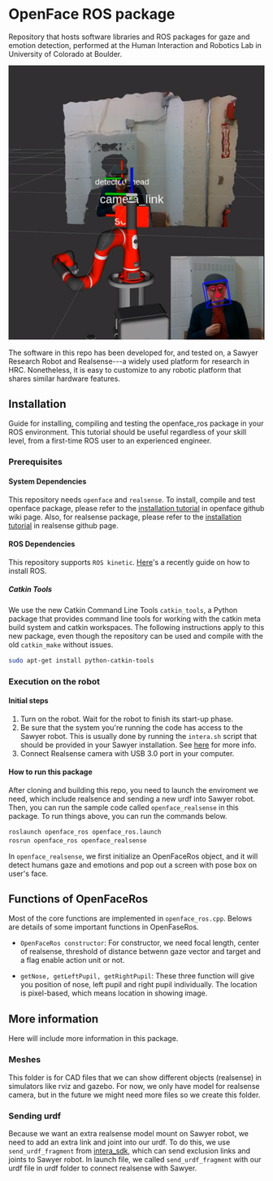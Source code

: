 # OpenFace ROS package

Repository that hosts software libraries and ROS packages for gaze and emotion detection, performed at the Human Interaction and Robotics Lab in University of Colorado at Boulder.

![](images/result2.png)

The software in this repo has been developed for, and tested on, a Sawyer Research Robot and Realsense---a widely used platform for research in HRC. Nonetheless, it is easy to customize to any robotic platform that shares similar hardware features.

## Installation

Guide for installing, compiling and testing the openface_ros package in your ROS environment. This tutorial should be useful regardless of your skill level, from a first-time ROS user to an experienced engineer.

### Prerequisites

#### System Dependencies

This repository needs `openface` and `realsense`. To install, compile and test openface package, please refer to the [installation tutorial](https://github.com/TadasBaltrusaitis/OpenFace/wiki) in openface github wiki page. Also, for realsense package, please refer to the [installation tutorial](https://github.com/IntelRealSense/realsense-ros) in realsense github page.

#### ROS Dependencies

This repository supports `ROS kinetic`. [Here](https://hiro-group.ronc.one/ros_kinetic_installation.html)'s a recently guide on how to install ROS.

##### Catkin Tools

We use the new Catkin Command Line Tools `catkin_tools`, a Python package that provides command line tools for working with the catkin meta build system and catkin workspaces. The following instructions apply to this new package, even though the repository can be used and compile with the old `catkin_make` without issues.

```sh
sudo apt-get install python-catkin-tools
```

### Execution on the robot

#### Initial steps 

 1. Turn on the robot. Wait for the robot to finish its start-up phase.
 2. Be sure that the system you're running the code has access to the Sawyer robot. This is usually done by running the `intera.sh` script that should be provided in your Sawyer installation. See [here](http://sdk.rethinkrobotics.com/intera/SDK_Shell) for more info.
 3. Connect Realsense camera with USB 3.0 port in your computer.

#### How to run this package

After cloning and building this repo, you need to launch the enviroment we need, which include realsence and sending a new urdf into Sawyer robot. Then, you can run the sample code called `openface_realsense` in this package. To run things above, you can run the commands below.

```sh
roslaunch openface_ros openface_ros.launch
rosrun openface_ros openface_realsense
```

In `openface_realsense`, we first initialize an OpenFaceRos object, and it will detect humans gaze and emotions and pop out a screen with pose box on user's face.

## Functions of OpenFaceRos

Most of the core functions are implemented in `openface_ros.cpp`. Belows are details of some important functions in OpenFaseRos.

* `OpenFaceRos constructor`: For constructor, we need focal length, center of realsense, threshold of distance betwenn gaze vector and target and a flag enable action unit or not.

* `getNose, getLeftPupil, getRightPupil`: These three function will give you position of nose, left pupil and right pupil individually. The location is pixel-based, which means location in showing image.

## More information

Here will include more information in this package.

### Meshes

This folder is for CAD files that we can show different objects (realsense) in simulators like rviz and gazebo. For now, we only have model for realsense camera, but in the future we might need more files so we create this folder.

### Sending urdf

Because we want an extra realsense model mount on Sawyer robot, we need to add an extra link and joint into our urdf. To do this, we use `send_urdf_fragment` from [intera_sdk](https://github.com/RethinkRobotics/intera_sdk/tree/master/intera_interface/scripts), which can send exclusion links and joints to Sawyer robot. In launch file, we called `send_urdf_fragment` with our urdf file in urdf folder to connect realsense with Sawyer.


